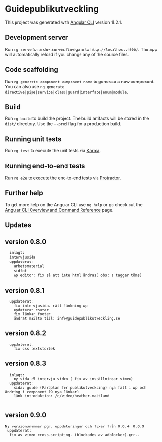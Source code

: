 # Guidepublikutveckling

This project was generated with [Angular CLI](https://github.com/angular/angular-cli) version 11.2.1.

## Development server

Run `ng serve` for a dev server. Navigate to `http://localhost:4200/`. The app will automatically reload if you change any of the source files.

## Code scaffolding

Run `ng generate component component-name` to generate a new component. You can also use `ng generate directive|pipe|service|class|guard|interface|enum|module`.

## Build

Run `ng build` to build the project. The build artifacts will be stored in the `dist/` directory. Use the `--prod` flag for a production build.

## Running unit tests

Run `ng test` to execute the unit tests via [Karma](https://karma-runner.github.io).

## Running end-to-end tests

Run `ng e2e` to execute the end-to-end tests via [Protractor](http://www.protractortest.org/).

## Further help

To get more help on the Angular CLI use `ng help` or go check out the [Angular CLI Overview and Command Reference](https://angular.io/cli) page.

## Updates

## version 0.8.0
``` python
  inlagt:  
  intervjusida
  uppdaterat:
    arbetsmaterial
    sidfot
    wp editor: fix så att inte html ändras( obs: a taggar töms)
```
## version 0.8.1  
```
  uppdaterat:
    fix intervjusida. rätt länkning wp
    updaterat router
    fix länkar footer
    ändrat mailto till: info@guidepublikutveckling.se  
```
## version 0.8.2  
```
  uppdaterat:
    fix css textstorlek 
```
## version 0.8.3  
```
  inlagt:
    ny sida c5 intervju video ( fix av inställningar vimeo)
  uppdaterat:
    sida: guide (Färdplan för publikutveckling) nya fält i wp och ändring i component (9 nya länkar)
    länk introduktion: /c/video/heather-maitland 
  
```
## version 0.9.0  
```
Ny versionsnummer pgr. uppdateringar och fixar från 0.8.4- 0.8.9
 uppdaterat:
  fix av vimeo cross-scripting. (blockades av adblocker).grr..

```
